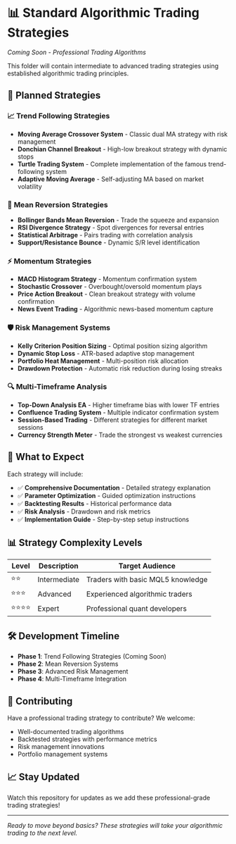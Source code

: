 # 📊 Standard Algorithmic Trading Strategies

*Coming Soon - Professional Trading Algorithms*

This folder will contain intermediate to advanced trading strategies using established algorithmic trading principles.

## 🎯 Planned Strategies

### 📈 **Trend Following Strategies**
- **Moving Average Crossover System** - Classic dual MA strategy with risk management
- **Donchian Channel Breakout** - High-low breakout strategy with dynamic stops
- **Turtle Trading System** - Complete implementation of the famous trend-following system
- **Adaptive Moving Average** - Self-adjusting MA based on market volatility

### 🔄 **Mean Reversion Strategies**
- **Bollinger Bands Mean Reversion** - Trade the squeeze and expansion
- **RSI Divergence Strategy** - Spot divergences for reversal entries
- **Statistical Arbitrage** - Pairs trading with correlation analysis
- **Support/Resistance Bounce** - Dynamic S/R level identification

### ⚡ **Momentum Strategies**
- **MACD Histogram Strategy** - Momentum confirmation system
- **Stochastic Crossover** - Overbought/oversold momentum plays
- **Price Action Breakout** - Clean breakout strategy with volume confirmation
- **News Event Trading** - Algorithmic news-based momentum capture

### 🛡️ **Risk Management Systems**
- **Kelly Criterion Position Sizing** - Optimal position sizing algorithm
- **Dynamic Stop Loss** - ATR-based adaptive stop management
- **Portfolio Heat Management** - Multi-position risk allocation
- **Drawdown Protection** - Automatic risk reduction during losing streaks

### 🔍 **Multi-Timeframe Analysis**
- **Top-Down Analysis EA** - Higher timeframe bias with lower TF entries
- **Confluence Trading System** - Multiple indicator confirmation system
- **Session-Based Trading** - Different strategies for different market sessions
- **Currency Strength Meter** - Trade the strongest vs weakest currencies

## 🚀 What to Expect

Each strategy will include:
- ✅ **Comprehensive Documentation** - Detailed strategy explanation
- ✅ **Parameter Optimization** - Guided optimization instructions
- ✅ **Backtesting Results** - Historical performance data
- ✅ **Risk Analysis** - Drawdown and risk metrics
- ✅ **Implementation Guide** - Step-by-step setup instructions

## 📊 Strategy Complexity Levels

| Level | Description | Target Audience |
|-------|-------------|-----------------|
| ⭐⭐ | Intermediate | Traders with basic MQL5 knowledge |
| ⭐⭐⭐ | Advanced | Experienced algorithmic traders |
| ⭐⭐⭐⭐ | Expert | Professional quant developers |

## 🛠️ Development Timeline

- **Phase 1**: Trend Following Strategies (Coming Soon)
- **Phase 2**: Mean Reversion Systems
- **Phase 3**: Advanced Risk Management
- **Phase 4**: Multi-Timeframe Integration

## 🤝 Contributing

Have a professional trading strategy to contribute? We welcome:
- Well-documented trading algorithms
- Backtested strategies with performance metrics
- Risk management innovations
- Portfolio management systems

## 📈 Stay Updated

Watch this repository for updates as we add these professional-grade trading strategies!

---

*Ready to move beyond basics? These strategies will take your algorithmic trading to the next level.*
